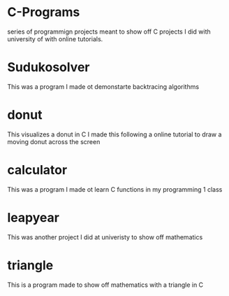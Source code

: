 # C-Programs
series of programmign projects meant to show off C projects I did with university of with online tutorials.


# Sudukosolver
This was a program I made ot demonstarte backtracing algorithms 

# donut
This visualizes a donut in C I made this following a online tutorial to draw a moving donut across the screen

# calculator
This was a program I made ot learn C functions in  my programming 1 class  

# leapyear 
This was another project I did at univeristy to show off mathematics 

# triangle
This is a program made to show off mathematics with a triangle in C 
